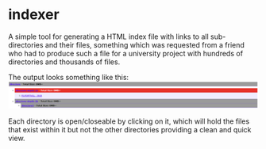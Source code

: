 # indexer
A simple tool for generating a HTML index file with links to all sub-directories and their files, something which was requested from a friend who had to produce such a file for a university project with hundreds of directories and thousands of files.

The output looks something like this:
![alt text](./images/testdata.directory.PNG "basic index.html generated")

Each directory is open/closeable by clicking on it, which will hold the files that exist within it but not the other directories providing a clean and quick view.
